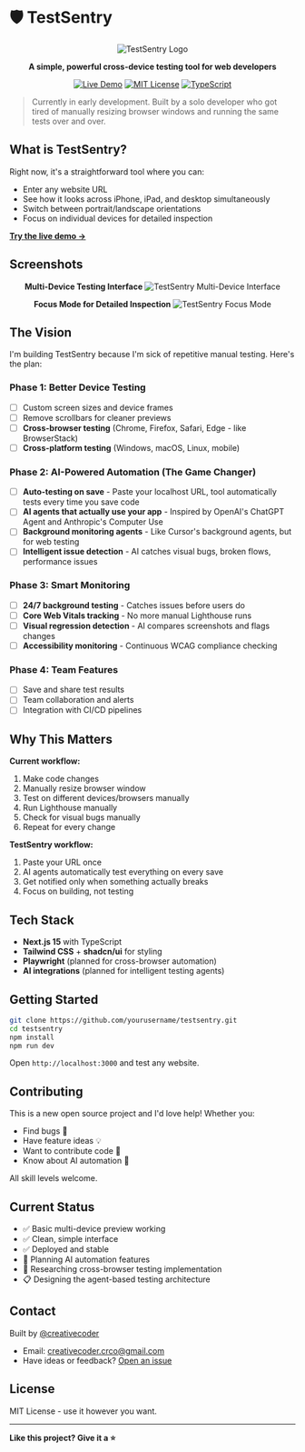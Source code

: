 # 🛡️ TestSentry

<div align="center">

![TestSentry Logo](https://via.placeholder.com/200x80/000000/FFFFFF?text=TestSentry+Logo)

**A simple, powerful cross-device testing tool for web developers**

[![Live Demo](https://img.shields.io/badge/🚀%20Try%20Live-testsentry.vercel.app-brightgreen)](https://testsentry.vercel.app)
[![MIT License](https://img.shields.io/badge/License-MIT-blue)](LICENSE)
[![TypeScript](https://img.shields.io/badge/TypeScript-007ACC?logo=typescript&logoColor=white)](https://www.typescriptlang.org/)

</div>

> Currently in early development. Built by a solo developer who got tired of manually resizing browser windows and running the same tests over and over.

## What is TestSentry?

Right now, it's a straightforward tool where you can:
- Enter any website URL 
- See how it looks across iPhone, iPad, and desktop simultaneously
- Switch between portrait/landscape orientations
- Focus on individual devices for detailed inspection

**[Try the live demo →](https://testsentry.vercel.app)**

## Screenshots

<div align="center">

**Multi-Device Testing Interface**
![TestSentry Multi-Device Interface](https://rss7lu1con.ufs.sh/f/WPpLHLZ4aXfpwsRwONhUlpDmEQ5FkrN08Rd2aZIKPzsbnJhc)

**Focus Mode for Detailed Inspection**
![TestSentry Focus Mode](https://rss7lu1con.ufs.sh/f/WPpLHLZ4aXfpFY1zy5wXTd3ORNapDouhAtUmifBHLIs7nl0Y)

</div>

## The Vision

I'm building TestSentry because I'm sick of repetitive manual testing. Here's the plan:

### Phase 1: Better Device Testing
- [ ] Custom screen sizes and device frames
- [ ] Remove scrollbars for cleaner previews
- [ ] **Cross-browser testing** (Chrome, Firefox, Safari, Edge - like BrowserStack)
- [ ] **Cross-platform testing** (Windows, macOS, Linux, mobile)

### Phase 2: AI-Powered Automation (The Game Changer)
- [ ] **Auto-testing on save** - Paste your localhost URL, tool automatically tests every time you save code
- [ ] **AI agents that actually use your app** - Inspired by OpenAI's ChatGPT Agent and Anthropic's Computer Use
- [ ] **Background monitoring agents** - Like Cursor's background agents, but for web testing
- [ ] **Intelligent issue detection** - AI catches visual bugs, broken flows, performance issues

### Phase 3: Smart Monitoring
- [ ] **24/7 background testing** - Catches issues before users do
- [ ] **Core Web Vitals tracking** - No more manual Lighthouse runs
- [ ] **Visual regression detection** - AI compares screenshots and flags changes
- [ ] **Accessibility monitoring** - Continuous WCAG compliance checking

### Phase 4: Team Features
- [ ] Save and share test results
- [ ] Team collaboration and alerts
- [ ] Integration with CI/CD pipelines

## Why This Matters

**Current workflow:**
1. Make code changes
2. Manually resize browser window
3. Test on different devices/browsers manually
4. Run Lighthouse manually
5. Check for visual bugs manually
6. Repeat for every change

**TestSentry workflow:**
1. Paste your URL once
2. AI agents automatically test everything on every save
3. Get notified only when something actually breaks
4. Focus on building, not testing

## Tech Stack

- **Next.js 15** with TypeScript
- **Tailwind CSS** + **shadcn/ui** for styling
- **Playwright** (planned for cross-browser automation)
- **AI integrations** (planned for intelligent testing agents)

## Getting Started

```bash
git clone https://github.com/yourusername/testsentry.git
cd testsentry
npm install
npm run dev
```

Open `http://localhost:3000` and test any website.

## Contributing

This is a new open source project and I'd love help! Whether you:
- Find bugs 🐛
- Have feature ideas 💡
- Want to contribute code 🔧
- Know about AI automation 🤖

All skill levels welcome.

## Current Status

- ✅ Basic multi-device preview working
- ✅ Clean, simple interface
- ✅ Deployed and stable
- 🚧 Planning AI automation features
- 🚧 Researching cross-browser testing implementation
- 📋 Designing the agent-based testing architecture

## Contact

Built by [@creativecoder](https://github.com/creativecoder) 

- Email: creativecoder.crco@gmail.com
- Have ideas or feedback? [Open an issue](https://github.com/yourusername/testsentry/issues)

## License

MIT License - use it however you want.

---

**Like this project? Give it a ⭐**
